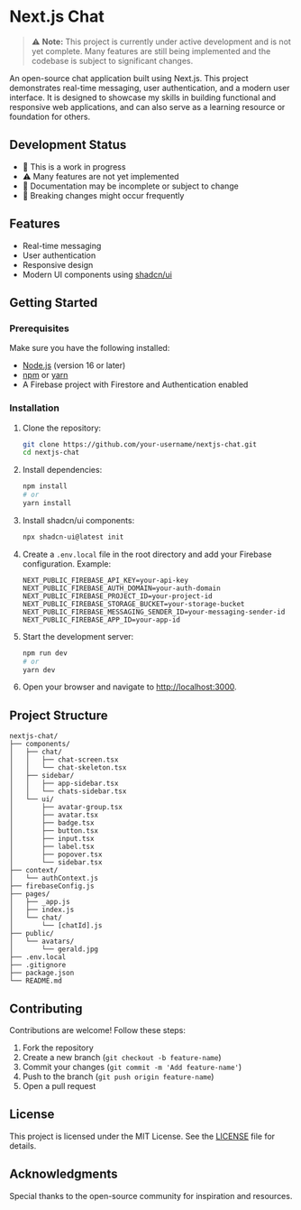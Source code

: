 # Next.js Chat
> ⚠️ **Note:** This project is currently under active development and is not yet complete. Many features are still being implemented and the codebase is subject to significant changes.

An open-source chat application built using Next.js. This project demonstrates real-time messaging, user authentication, and a modern user interface. It is designed to showcase my skills in building functional and responsive web applications, and can also serve as a learning resource or foundation for others.

## Development Status
- 🚧 This is a work in progress
- ⚠️ Many features are not yet implemented
- 📝 Documentation may be incomplete or subject to change
- 🔄 Breaking changes might occur frequently

## Features
- Real-time messaging
- User authentication
- Responsive design
- Modern UI components using [shadcn/ui](https://ui.shadcn.com/)

## Getting Started
### Prerequisites
Make sure you have the following installed:
- [Node.js](https://nodejs.org/) (version 16 or later)
- [npm](https://www.npmjs.com/) or [yarn](https://yarnpkg.com/)
- A Firebase project with Firestore and Authentication enabled

### Installation
1. Clone the repository:
   ```bash
   git clone https://github.com/your-username/nextjs-chat.git
   cd nextjs-chat
   ```
2. Install dependencies:
   ```bash
   npm install
   # or
   yarn install
   ```
3. Install shadcn/ui components:
   ```bash
   npx shadcn-ui@latest init
   ```
4. Create a `.env.local` file in the root directory and add your Firebase configuration. Example:
   ```env
   NEXT_PUBLIC_FIREBASE_API_KEY=your-api-key
   NEXT_PUBLIC_FIREBASE_AUTH_DOMAIN=your-auth-domain
   NEXT_PUBLIC_FIREBASE_PROJECT_ID=your-project-id
   NEXT_PUBLIC_FIREBASE_STORAGE_BUCKET=your-storage-bucket
   NEXT_PUBLIC_FIREBASE_MESSAGING_SENDER_ID=your-messaging-sender-id
   NEXT_PUBLIC_FIREBASE_APP_ID=your-app-id
   ```
5. Start the development server:
   ```bash
   npm run dev
   # or
   yarn dev
   ```
6. Open your browser and navigate to [http://localhost:3000](http://localhost:3000).

## Project Structure
```plaintext
nextjs-chat/
├── components/
│   ├── chat/
│   │   ├── chat-screen.tsx
│   │   └── chat-skeleton.tsx
│   ├── sidebar/
│   │   ├── app-sidebar.tsx
│   │   └── chats-sidebar.tsx
│   └── ui/
│       ├── avatar-group.tsx
│       ├── avatar.tsx
│       ├── badge.tsx
│       ├── button.tsx
│       ├── input.tsx
│       ├── label.tsx
│       ├── popover.tsx
│       └── sidebar.tsx
├── context/
│   └── authContext.js
├── firebaseConfig.js
├── pages/
│   ├── _app.js
│   ├── index.js
│   └── chat/
│       └── [chatId].js
├── public/
│   └── avatars/
│       └── gerald.jpg
├── .env.local
├── .gitignore
├── package.json
└── README.md
```

## Contributing
Contributions are welcome! Follow these steps:
1. Fork the repository
2. Create a new branch (`git checkout -b feature-name`)
3. Commit your changes (`git commit -m 'Add feature-name'`)
4. Push to the branch (`git push origin feature-name`)
5. Open a pull request

## License
This project is licensed under the MIT License. See the [LICENSE](LICENSE) file for details.

## Acknowledgments
Special thanks to the open-source community for inspiration and resources.
